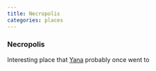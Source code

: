```yaml
---
title: Necropolis
categories: places
---
```


### Necropolis

Interesting place that [Yana](Yana) probably once went to
